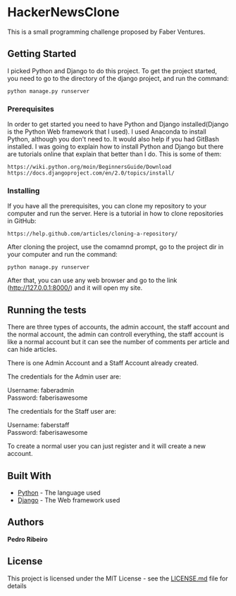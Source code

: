 # HackerNewsClone

This is a small programming challenge proposed by Faber Ventures.

## Getting Started

I picked Python and Django to do this project. To get the project started, you need to go to the directory of the django project, and run the command:

```
python manage.py runserver
```

### Prerequisites

In order to get started you need to have Python and Django installed(Django is the Python Web framework that I used). I used Anaconda to install Python, although you don't need to. It would also help if you had GitBash installed. I was going to explain how to install Python and Django but there are tutorials online that explain that better than I do. This is some of them:

	https://wiki.python.org/moin/BeginnersGuide/Download
	https://docs.djangoproject.com/en/2.0/topics/install/


### Installing

If you have all the prerequisites, you can clone my repository to your computer and run the server.
Here is a tutorial in how to clone repositories in GitHub:

	https://help.github.com/articles/cloning-a-repository/

After cloning the project, use the comamnd prompt, go to the project dir in your computer and run the command:

```
python manage.py runserver
```

After that, you can use any web browser and go to the link (http://127.0.0.1:8000/) and it will open my site.


## Running the tests

There are three types of accounts, the admin account, the staff account and the normal account, the admin can controll everything, the staff account is like a normal account but it can see the number of comments per article and can hide articles.

There is one Admin Account and a Staff Account already created.

The credentials for the Admin user are:

Username: faberadmin<br />
Password: faberisawesome

The credentials for the Staff user are:

Username: faberstaff<br />
Password: faberisawesome

To create a normal user you can just register and it will create a new account.


## Built With

* [Python](https://www.python.org/) - The language used
* [Django](https://www.djangoproject.com/) - The Web framework used


## Authors

**Pedro Ribeiro**

## License

This project is licensed under the MIT License - see the [LICENSE.md](LICENSE.md) file for details
